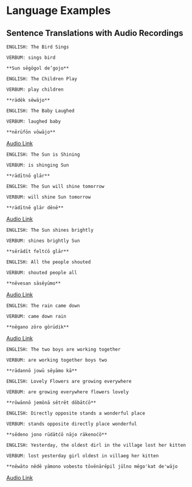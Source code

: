 # Language Examples

## Sentence Translations with Audio Recordings

```
ENGLISH: The Bird Sings

VERBUM: sings bird

**Sun sēgōgol de’gojo**
```

```
ENGLISH: The Children Play

VERBUM: play children

**rādēk sēwājo**
```

```
ENGLISH: The Baby Laughed

VERBUM: laughed baby

**nērūfōn vōwājo**
```
[Audio Link](https://voca.ro/1keLR2IOgYsW)


```
ENGLISH: The Sun is Shining

VERBUM: is shinging Sun

**rādītnō glār**
```

```
ENGLISH: The Sun will shine tomorrow

VERBUM: will shine Sun tomorrow

**rādītnē glār dēnē**
```
[Audio Link](https://voca.ro/12I9t7bBppZ7)


```
ENGLISH: The Sun shines brightly

VERBUM: shines brightly Sun

**sērādīt feltćō glār**
```

```
ENGLISH: All the people shouted

VERBUM: shouted people all

**nēvesan sāsēyūmo**
```
[Audio Link](https://voca.ro/1azsaqbgf7CI)


```
ENGLISH: The rain came down

VERBUM: came down rain

**nēgano zōro gōrūdik**
```
[Audio Link](https://voca.ro/147vIeUlIWkB)


```
ENGLISH: The two boys are working together

VERBUM: are working together boys two

**rādannō jowū sēyāmo kā**
```


```
ENGLISH: Lovely Flowers are growing everywhere

VERBUM: are growing everywhere flowers lovely

**rōwānnō jemōnā sētrēt dōbātćō**
```

```
ENGLISH: Directly opposite stands a wonderful place

VERBUM: stands opposite directly place wonderful

**sēdeno jono rūdātćō nājo rākenoćō**
```


```
ENGLISH: Yesterday, the oldest dirl in the village lost her kitten

VERBUM: lost yesterday girl oldest in villaeg her kitten

**nēwāto nēdē yāmono vobesto tōvēnārēpil jūlno mēgo'kat de'wājo
```
[Audio Link](https://voca.ro/11Wp5hhJPuqF)

